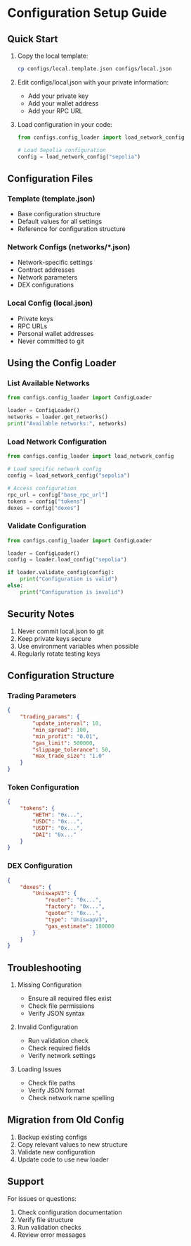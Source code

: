 # Configuration Setup Guide

## Quick Start

1. Copy the local template:
   ```bash
   cp configs/local.template.json configs/local.json
   ```

2. Edit configs/local.json with your private information:
   - Add your private key
   - Add your wallet address
   - Add your RPC URL

3. Load configuration in your code:
   ```python
   from configs.config_loader import load_network_config
   
   # Load Sepolia configuration
   config = load_network_config("sepolia")
   ```

## Configuration Files

### Template (template.json)
- Base configuration structure
- Default values for all settings
- Reference for configuration structure

### Network Configs (networks/*.json)
- Network-specific settings
- Contract addresses
- Network parameters
- DEX configurations

### Local Config (local.json)
- Private keys
- RPC URLs
- Personal wallet addresses
- Never committed to git

## Using the Config Loader

### List Available Networks
```python
from configs.config_loader import ConfigLoader

loader = ConfigLoader()
networks = loader.get_networks()
print("Available networks:", networks)
```

### Load Network Configuration
```python
from configs.config_loader import load_network_config

# Load specific network config
config = load_network_config("sepolia")

# Access configuration
rpc_url = config["base_rpc_url"]
tokens = config["tokens"]
dexes = config["dexes"]
```

### Validate Configuration
```python
from configs.config_loader import ConfigLoader

loader = ConfigLoader()
config = loader.load_config("sepolia")

if loader.validate_config(config):
    print("Configuration is valid")
else:
    print("Configuration is invalid")
```

## Security Notes

1. Never commit local.json to git
2. Keep private keys secure
3. Use environment variables when possible
4. Regularly rotate testing keys

## Configuration Structure

### Trading Parameters
```json
{
    "trading_params": {
        "update_interval": 10,
        "min_spread": 100,
        "min_profit": "0.01",
        "gas_limit": 500000,
        "slippage_tolerance": 50,
        "max_trade_size": "1.0"
    }
}
```

### Token Configuration
```json
{
    "tokens": {
        "WETH": "0x...",
        "USDC": "0x...",
        "USDT": "0x...",
        "DAI": "0x..."
    }
}
```

### DEX Configuration
```json
{
    "dexes": {
        "UniswapV3": {
            "router": "0x...",
            "factory": "0x...",
            "quoter": "0x...",
            "type": "UniswapV3",
            "gas_estimate": 180000
        }
    }
}
```

## Troubleshooting

1. Missing Configuration
   - Ensure all required files exist
   - Check file permissions
   - Verify JSON syntax

2. Invalid Configuration
   - Run validation check
   - Check required fields
   - Verify network settings

3. Loading Issues
   - Check file paths
   - Verify JSON format
   - Check network name spelling

## Migration from Old Config

1. Backup existing configs
2. Copy relevant values to new structure
3. Validate new configuration
4. Update code to use new loader

## Support

For issues or questions:
1. Check configuration documentation
2. Verify file structure
3. Run validation checks
4. Review error messages
